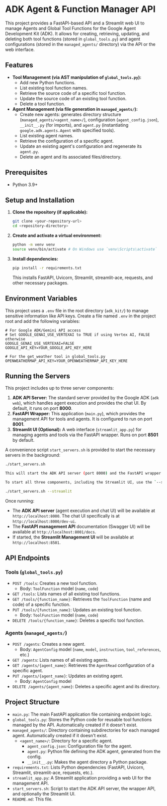 # ADK Agent & Function Manager API

This project provides a FastAPI-based API and a Streamlit web UI to manage Agents and Global Tool Functions for the Google Agent Development Kit (ADK). It allows for creating, retrieving, updating, and deleting both tool functions (stored in `global_tools.py`) and agent configurations (stored in the `managed_agents/` directory) via the API or the web interface.

## Features

*   **Tool Management (via AST manipulation of `global_tools.py`):**
    *   Add new Python functions.
    *   List existing tool function names.
    *   Retrieve the source code of a specific tool function.
    *   Update the source code of an existing tool function.
    *   Delete a tool function.
*   **Agent Management (via file generation in `managed_agents/`):**
    *   Create new agents: generates directory structure (`managed_agents/<agent_name>/`), configuration (`agent_config.json`), `__init__.py` (for imports), and `agent.py` (instantiating `google.adk.agents.Agent` with specified tools).
    *   List existing agent names.
    *   Retrieve the configuration of a specific agent.
    *   Update an existing agent's configuration and regenerate its `agent.py`.
    *   Delete an agent and its associated files/directory.

## Prerequisites

*   Python 3.9+ 

## Setup and Installation

1.  **Clone the repository (if applicable):**
    ```bash
    git clone <your-repository-url>
    cd <repository-directory>
    ```

2.  **Create and activate a virtual environment:**
    ```bash
    python -m venv venv
    source venv/bin/activate # On Windows use `venv\Scripts\activate`
    ```

3.  **Install dependencies:**
    ```bash
    pip install -r requirements.txt
    ```
    This installs FastAPI, Uvicorn, Streamlit, streamlit-ace, requests, and other necessary packages.

## Environment Variables

This project uses a `.env` file in the root directory (`adk_kit/`) to manage sensitive information like API keys. Create a file named `.env` in the project root and add the following variables:

```dotenv
# For Google ADK/Gemini API access
# Set GOOGLE_GENAI_USE_VERTEXAI to TRUE if using Vertex AI, FALSE otherwise
GOOGLE_GENAI_USE_VERTEXAI=FALSE
GOOGLE_API_KEY=YOUR_GOOGLE_API_KEY_HERE

# For the get_weather tool in global_tools.py
OPENWEATHERMAP_API_KEY=YOUR_OPENWEATHERMAP_API_KEY_HERE
```

## Running the Servers

This project includes up to three server components:

1.  **ADK API Server:** The standard server provided by the Google ADK (`adk web`), which handles agent execution and provides the chat UI. By default, it runs on port **8000**.
2.  **FastAPI Wrapper:** This application (`main.py`), which provides the management API for tools and agents. It is configured to run on port **8001**.
3.  **Streamlit UI (Optional):** A web interface (`streamlit_app.py`) for managing agents and tools via the FastAPI wrapper. Runs on port **8501** by default.


A convenience script `start_servers.sh` is provided to start the necessary servers in the background:

```bash
./start_servers.sh

This will start the ADK API server (port 8000) and the FastAPI wrapper server (port 8001).

To start all three components, including the Streamlit UI, use the `--streamlit` flag:

./start_servers.sh --streamlit
```
Once running:
*   The **ADK API server** (agent execution and chat UI) will be available at `http://localhost:8000`. The chat UI specifically is at `http://localhost:8000/dev-ui`.
*   The **FastAPI management API** documentation (Swagger UI) will be available at `http://localhost:8001/docs`.
*   If started, the **Streamlit Management UI** will be available at `http://localhost:8501`.


## API Endpoints

### Tools (`global_tools.py`)

*   `POST /tools`: Creates a new tool function.
    *   Body: `ToolFunction` model (`name`, `code`)
*   `GET /tools`: Lists names of all existing tool functions.
*   `GET /tools/{function_name}`: Retrieves the `ToolFunction` (name and code) of a specific function.
*   `PUT /tools/{function_name}`: Updates an existing tool function.
    *   Body: `ToolFunction` model (`name`, `code`)
*   `DELETE /tools/{function_name}`: Deletes a specific tool function.

### Agents (`managed_agents/`)

*   `POST /agents`: Creates a new agent.
    *   Body: `AgentConfig` model (`name`, `model`, `instruction`, `tool_references`, etc.)
*   `GET /agents`: Lists names of all existing agents.
*   `GET /agents/{agent_name}`: Retrieves the `AgentRead` configuration of a specific agent.
*   `PUT /agents/{agent_name}`: Updates an existing agent.
    *   Body: `AgentConfig` model
*   `DELETE /agents/{agent_name}`: Deletes a specific agent and its directory.

## Project Structure

*   `main.py`: The main FastAPI application file containing endpoint logic.
*   `global_tools.py`: Stores the Python code for reusable tool functions managed by the API. Automatically created if it doesn't exist.
*   `managed_agents/`: Directory containing subdirectories for each managed agent. Automatically created if it doesn't exist.
    *   `<agent_name>/`: Directory for a specific agent.
        *   `agent_config.json`: Configuration file for the agent.
        *   `agent.py`: Python file defining the ADK agent, generated from the config.
        *   `__init__.py`: Makes the agent directory a Python package.
*   `requirements.txt`: Lists Python dependencies (FastAPI, Uvicorn, Streamlit, streamlit-ace, requests, etc.).
*   `streamlit_app.py`: A Streamlit application providing a web UI for the management API.
*   `start_servers.sh`: Script to start the ADK API server, the wrapper API, and optionally the Streamlit UI.
*   `README.md`: This file.
